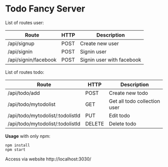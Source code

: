 # Todo Fancy Server

List of routes user:

| **Route** | **HTTP** | **Description** |
|-------|------|-------------|
| /api/signup | POST | Create new user |
| /api/signin | POST | Signin user |
| /api/signin/facebook | POST | Signin user with facebook |

List of routes todo: 

| **Route** | **HTTP** | **Description** |
|-------|------|-------------|
| /api/todo/add | POST | Create new todo |
| /api/todo/mytodolist | GET | Get all todo collection user |
| /api/todo/mytodolist/:todolistId | PUT | Edit todo |
| /api/todo/mytodolist/:todolistId | DELETE | Delete todo |

**Usage**
with only npm: 
```
npm install
npm start
```

Access via website http://localhost:3030/